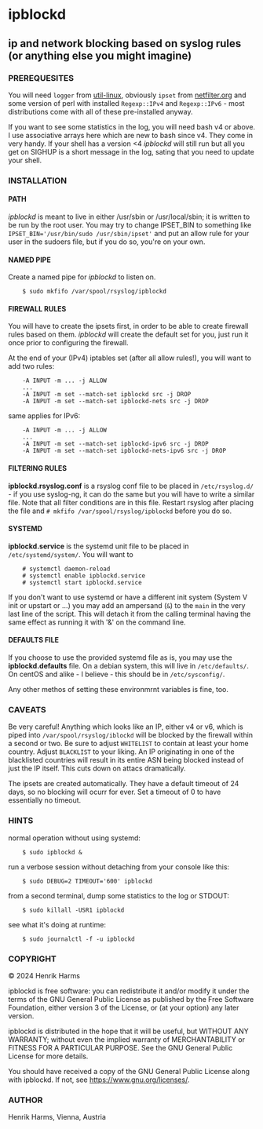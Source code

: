 # ipblockd
## ip and network blocking based on syslog rules (or anything else you might imagine)

### PREREQUESITES

You will need ```logger``` from [util-linux](https://github.com/util-linux/util-linux), obviously ```ipset``` from [netfilter.org](https://ipset.netfilter.org/) and some version of perl with installed ```Regexp::IPv4``` and ```Regexp::IPv6``` - most distributions come with all of these pre-installed anyway.

If you want to see some statistics in the log, you will need bash v4 or above. I use associative arrays here which are new to bash since v4. They come in very handy. If your shell has a version <4 *ipblockd* will still run but all you get on SIGHUP is a short message in the log, sating that you need to update your shell. 

### INSTALLATION

#### PATH

*ipblockd* is meant to live in either /usr/sbin or /usr/local/sbin; it is written to be run by the root user. You may try to change IPSET_BIN to something like ```IPSET_BIN='/usr/bin/sudo /usr/sbin/ipset'``` and put an allow rule for your user in the sudoers file, but if you do so, you're on your own.

#### NAMED PIPE

Create a named pipe for *ipblockd* to listen on. 

```
    $ sudo mkfifo /var/spool/rsyslog/ipblockd
```

#### FIREWALL RULES

You will have to create the ipsets first, in order to be able to create firewall rules based on them. *ipblockd* will create the default set for you, just run it once prior to configuring the firewall.

At the end of your (IPv4) iptables set (after all allow rules!), you will want to add two rules:

```
    -A INPUT -m ... -j ALLOW
    ...
    -A INPUT -m set --match-set ipblockd src -j DROP
    -A INPUT -m set --match-set ipblockd-nets src -j DROP
```
same applies for IPv6:
```
    -A INPUT -m ... -j ALLOW
    ...
    -A INPUT -m set --match-set ipblockd-ipv6 src -j DROP
    -A INPUT -m set --match-set ipblockd-nets-ipv6 src -j DROP
```

#### FILTERING RULES

**ipblockd.rsyslog.conf** is a rsyslog conf file to be placed in ``/etc/rsyslog.d/`` - if you use syslog-ng, it can do the same but you will have to write a similar file. Note that all filter conditions are in this file. Restart rsyslog after placing the file and ```# mkfifo /var/spool/rsyslog/ipblockd``` before you do so.

#### SYSTEMD

**ipblockd.service** is the systemd unit file to be placed in ``/etc/systemd/system/``. You will want to
```
    # systemctl daemon-reload
    # systemctl enable ipblockd.service
    # systemctl start ipblockd.service
```

If you don't want to use systemd or have a different init system (System V init or upstart or ...) you may add an ampersand (```&```) to the ```main``` in the very last line of the script. This will detach it from the calling terminal having the same effect as running it with '&' on the command line.

#### DEFAULTS FILE

If you choose to use the provided systemd file as is, you may use the **ipblockd.defaults** file. On a debian system, this will live in ```/etc/defaults/```. On centOS and alike - I believe - this should be in ```/etc/sysconfig/```.

Any other methos of setting these environmrnt variables is fine, too.

### CAVEATS

Be very careful! Anything which looks like an IP, either v4 or v6, which is piped into ```/var/spool/rsyslog/iblockd``` will be blocked by the firewall within a second or two. Be sure to adjust ```WHITELIST``` to contain at least your home country. Adjust ```BLACKLIST``` to your liking. An IP originating in one of the blacklisted countries will result in its entire ASN being blocked instead of just the IP itself. This cuts down on attacs dramatically.

The ipsets are created automatically. They have a default timeout of 24 days, so no blocking will ocurr for ever. Set a timeout of 0 to have essentially no timeout.

### HINTS


normal operation without using systemd:
```
    $ sudo ipblockd &
```

run a verbose session without detaching from your console like this:
```
    $ sudo DEBUG=2 TIMEOUT='600' ipblockd 
```

from a second terminal, dump some statistics to the log or STDOUT:
```
    $ sudo killall -USR1 ipblockd
```

see what it's doing at runtime:
```
    $ sudo journalctl -f -u ipblockd
```

### COPYRIGHT

&copy; 2024 Henrik Harms

ipblockd is free software: you can redistribute it and/or modify it under
the terms of the GNU General Public License as published by the Free
Software Foundation, either version 3 of the License, or (at your option)
any later version.

ipblockd is distributed in the hope that it will be useful,
but WITHOUT ANY WARRANTY; without even the implied warranty of
MERCHANTABILITY or FITNESS FOR A PARTICULAR PURPOSE. See the GNU General
Public License for more details.

You should have received a copy of the GNU General Public License along
with ipblockd. If not, see <https://www.gnu.org/licenses/>.

### AUTHOR

Henrik Harms, Vienna, Austria

